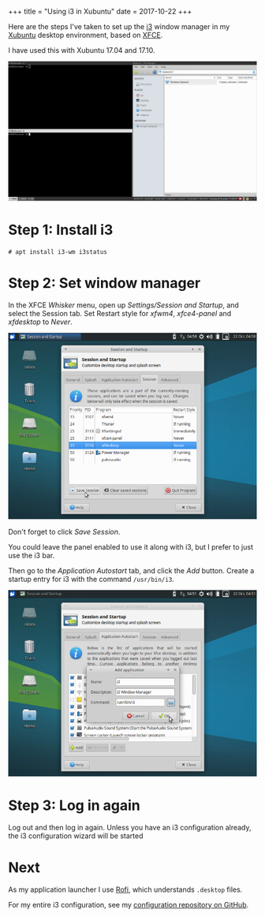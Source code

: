 +++
title = "Using i3 in Xubuntu"
date = 2017-10-22
+++

Here are the steps I've taken to set up the [i3](https://i3wm.org/) window manager in my [Xubuntu](https://xubuntu.org/) desktop environment, based on [XFCE](https://xfce.org/).

I have used this with Xubuntu 17.04 and 17.10.

![Xubuntu i3 desktop](xubuntu_i3.png)

<!-- more -->

# Step 1: Install i3

```
# apt install i3-wm i3status
```

# Step 2: Set window manager

In the XFCE *Whisker* menu, open up *Settings/Session and Startup*, and select the Session tab. Set Restart style for *xfwm4*, *xfce4-panel* and *xfdesktop* to *Never*.

![Xubuntu i3 session settings](xubuntu_i3_session_settings.png)

Don't forget to click *Save Session*.

You could leave the panel enabled to use it along with i3, but I prefer to just use the i3 bar.

Then go to the *Application Autostart* tab, and click the *Add* button. Create a startup entry for i3 with the command `/usr/bin/i3`.

![Xubuntu i3 autostart settings](xubuntu_i3_autostart_settings.png)

# Step 3: Log in again

Log out and then log in again. Unless you have an i3 configuration already, the i3 configuration wizard will be started

# Next

As my application launcher I use [Rofi](https://davedavenport.github.io/rofi/), which understands `.desktop` files.

For my entire i3 configuration, see my [configuration repository on GitHub](https://github.com/bkhl/config).
